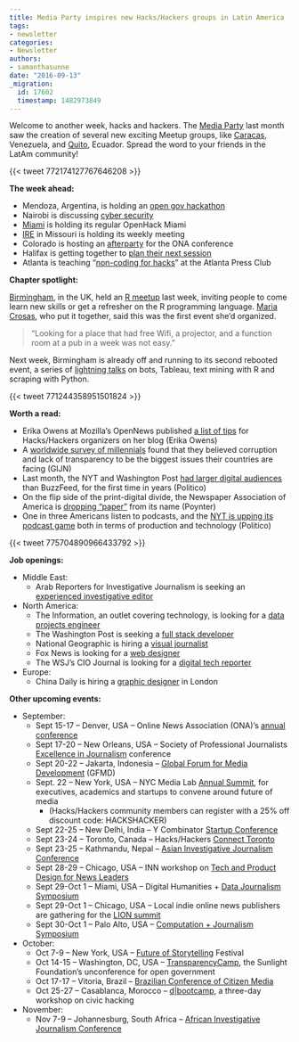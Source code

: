 ```yaml
---
title: Media Party inspires new Hacks/Hackers groups in Latin America
tags:
- newsletter
categories:
- Newsletter
authors:
- samanthasunne
date: "2016-09-13"
_migration:
  id: 17602
  timestamp: 1482973849
---
```


Welcome to another week, hacks and hackers. The [Media Party][1] last month saw the creation of several new exciting Meetup groups, like [Caracas][2], Venezuela, and [Quito][3], Ecuador. Spread the word to your friends in the LatAm community!

{{< tweet 772174127767646208 >}}

**The week ahead:**

  * Mendoza, Argentina, is holding an [open gov hackathon][4]
  * Nairobi is discussing [cyber security][5]
  * [Miami][6] is holding its regular OpenHack Miami
  * [IRE][7] in Missouri is holding its weekly meeting
  * Colorado is hosting an [afterparty][8] for the ONA conference
  * Halifax is getting together to [plan their next session][9]
  * Atlanta is teaching &#8220;[non-coding for hacks][10]&#8221; at the Atlanta Press Club

**Chapter spotlight:**

[Birmingham][11], in the UK, held an [R meetup][12] last week, inviting people to come learn new skills or get a refresher on the R programming language. [Maria Crosas][13], who put it together, said this was the first event she&#8217;d organized.

> &#8220;Looking for a place that had free Wifi, a projector, and a function room at a pub in a week was not easy.&#8221;

Next week, Birmingham is already off and running to its second rebooted event, a series of [lightning talks][14] on bots, Tableau, text mining with R and scraping with Python.

{{< tweet 771244358951501824 >}}

**Worth a read:**

  * Erika Owens at Mozilla&#8217;s OpenNews published [a list of tips][15] for Hacks/Hackers organizers on her blog (Erika Owens)
  * A [worldwide survey of millennials][16] found that they believed corruption and lack of transparency to be the biggest issues their countries are facing (GIJN)
  * Last month, the NYT and Washington Post [had larger digital audiences][17] than BuzzFeed, for the first time in years (Politico)
  * On the flip side of the print-digital divide, the Newspaper Association of America is [dropping &#8220;paper&#8221;][18] from its name (Poynter)
  * One in three Americans listen to podcasts, and the [NYT is upping its podcast game][19] both in terms of production and technology (Politico)

{{< tweet 775704890966433792 >}}

**Job openings:**

  * Middle East: 
      * Arab Reporters for Investigative Journalism is seeking an [experienced investigative editor][20]
  * North America: 
      * The Information, an outlet covering technology, is looking for a [data projects engineer][21]
      * The Washington Post is seeking a [full stack developer][22]
      * National Geographic is hiring a [visual journalist][23]
      * Fox News is looking for a [web designer][24]
      * The WSJ&#8217;s CIO Journal is looking for a [digital tech reporter][25] 
  * Europe: 
      * China Daily is hiring a [graphic designer][26] in London

**Other upcoming events:**

  * September: 
      * Sept 15-17 &#8211; Denver, USA &#8211; Online News Association (ONA)&#8217;s [annual conference][27]
      * Sept 17-20 &#8211; New Orleans, USA &#8211; Society of Professional Journalists [Excellence in Journalism][28] conference
      * Sept 20-22 &#8211; Jakarta, Indonesia &#8211; [Global Forum for Media Development][29] (GFMD)
      * Sept. 22 &#8211; New York, USA &#8211; NYC Media Lab [Annual Summit][30], for executives, academics and startups to convene around future of media 
          * (Hacks/Hackers community members can register with a 25% off discount code: HACKSHACKER)
      * Sept 22-25 &#8211; New Delhi, India &#8211; Y Combinator [Startup Conference][31]
      * Sept 23-24 &#8211; Toronto, Canada &#8211; Hacks/Hackers [Connect Toronto][32]
      * Sept 23-25 &#8211; Kathmandu, Nepal &#8211; [Asian Investigative Journalism Conference][33]
      * Sept 28-29 &#8211; Chicago, USA &#8211; INN workshop on [Tech and Product Design for News Leaders][34]
      * Sept 29-Oct 1 &#8211; Miami, USA &#8211; Digital Humanities + [Data Journalism Symposium][35]
      * Sept 29-Oct 1 &#8211; Chicago, USA &#8211; Local indie online news publishers are gathering for the [LION summit][36]
      * Sept 30-Oct 1 &#8211; Palo Alto, USA &#8211; [Computation + Journalism Symposium][37]
  * October: 
      * Oct 7-9 &#8211; New York, USA &#8211; [Future of Storytelling][38] Festival
      * Oct 14-15 &#8211; Washington, DC, USA &#8211; [TransparencyCamp][39], the Sunlight Foundation&#8217;s unconference for open government
      * Oct 17-17 &#8211; Vitoria, Brazil &#8211; [Brazilian Conference of Citizen Media][40]
      * Oct 25-27 &#8211; Casablanca, Morocco &#8211; [d|bootcamp][41], a three-day workshop on civic hacking
  * November: 
      * Nov 7-9 &#8211; Johannesburg, South Africa &#8211; [African Investigative Journalism Conference][42]

 [1]: http://mediaparty.info
 [2]: http://www.meetup.com/Hacks-Hackers-Periodistas-y-Programadores-Caracas/
 [3]: http://www.meetup.com/Hacks-Hackers-Quito/
 [4]: http://www.meetup.com/Hacks-Hackers-Mendoza/events/233895446/
 [5]: https://www.facebook.com/l.php?u=http%3A%2F%2Fbit.ly%2F2bQa51d&h=tAQFs2-sK&enc=AZNK0UgcJobGvhILEGiA2FRDuC6AykSUk_w25vABLYAnxZAOcBUg11Wik6r867E6QRE&s=1
 [6]: http://www.meetup.com/Hacks-Hackers-Miami/
 [7]: http://www.meetup.com/hackshackersIRE/
 [8]: http://www.meetup.com/hackshackersco/events/230700183/
 [9]: http://www.meetup.com/Hacks-Hackers-HFX/events/234067839/
 [10]: http://www.meetup.com/HacksHackersATL/events/234064395/
 [11]: https://www.meetup.com/Hacks-Hackers-Birmingham/
 [12]: https://www.meetup.com/Hacks-Hackers-Birmingham/events/233683857/
 [13]: https://twitter.com/mcrosasb
 [14]: https://www.meetup.com/Hacks-Hackers-Birmingham/events/233788479/
 [15]: http://erikaowens.com/blog/some-tips-local-hackshackers-organizers
 [16]: http://shaperssurvey.org/
 [17]: http://www.politico.com/media/story/2016/09/revenge-of-the-legacy-sector-004740
 [18]: http://www.poynter.org/2016/the-newspaper-association-of-america-is-changing-its-name/428934/
 [19]: http://www.politico.com/media/story/2016/09/the-new-york-times-gets-serious-about-podcasting-004743
 [20]: https://jobs.theguardian.com/job/6382358/chief-investigative-editor/?TrackID=3#sc=socialmedia&me=socialmedia&cm=0
 [21]: https://www.theinformation.com/become-the-informations-graphics-editor
 [22]: https://washpost.wd5.myworkdayjobs.com/washingtonpostcareers/job/DC-Washington-TWP-Headquarters/Developer_JR-90268563?shared_id=cdfa126b-a3dd-4554-b809-6470cf03ec3f
 [23]: http://foxcareers.com/Search/JobDetail/FNG0005334?organization=National+Geographic+Partners
 [24]: https://www.mediabistro.com/jobs/description/347876/web-designer/
 [25]: http://talkingbiznews.com/biz-news-help-wanted/wsjs-cio-journal-seeks-digital-technology-reporter/
 [26]: https://www.journalism.co.uk/media-jobs/graphic-designer/s75/a665491/
 [27]: http://ona16.journalists.org/
 [28]: http://excellenceinjournalism.org/
 [29]: http://gfmd.info/en/site/news/882/Get-ready-for-the-2016-Jakarta-World-Forum-for-Media-Development.htm
 [30]: http://summit.nycmedialab.org/
 [31]: https://www.innov8.work/ycombinator/
 [32]: http://connect.hackshackers.com/events/toronto
 [33]: http://2016.uncoveringasia.org/
 [34]: https://inn.org/event/technology-and-product-design-for-newsroom-leaders/
 [35]: http://dhdjmiami.com/
 [36]: http://www.lionpublishers.com/conference/home/
 [37]: http://journalism.stanford.edu/cj2016/
 [38]: http://www.fostfest.com/#content
 [39]: https://tcamp.sunlightfoundation.com/register/
 [40]: http://eventos.ufes.br/index.php/midiacidada/midiacidada
 [41]: http://casablanca.dbootcamp.org/
 [42]: http://www.journalism.co.za/aijc/
